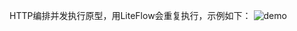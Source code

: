 HTTP编排并发执行原型，用LiteFlow会重复执行，示例如下：
![demo](https://github.com/user-attachments/assets/70b52fc2-3f55-4909-8956-1841463df15b)
